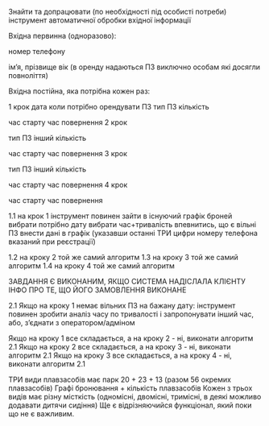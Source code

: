 Знайти та допрацювати (по необхідності під особисті потреби) інструмент автоматичної обробки вхідної інформації 


Вхідна первинна (одноразово): 

номер телефону

ім’я, прізвище
вік (в оренду надаються ПЗ виключно особам які досягли повноліття)
 
Вхідна постійна, яка потрібна кожен раз:

1 крок
дата коли потрібно орендувати ПЗ
тип ПЗ
кількість

час старту
час повернення
2 крок

тип ПЗ інший
кількість

час старту
час повернення
3 крок

тип ПЗ інший
кількість


час старту
час повернення
4 крок

час старту
час повернення



1.1 на крок 1 інструмент повинен зайти в існуючий графік броней
вибрати потрібно дату
вибрати час+тривалість
впевнитись, що є вільні ПЗ
внести дані в графік (указавши останні ТРИ цифри номеру телефона вказаний при реєстрації)

1.2 на кроку 2 той же самий алгоритм
1.3 на кроку 3 той же самий алгоритм
1.4 на кроку 4 той же самий алгоритм

ЗАВДАННЯ Є ВИКОНАНИМ, ЯКЩО СИСТЕМА НАДІСЛАЛА КЛІЄНТУ ІНФО ПРО ТЕ, ЩО ЙОГО ЗАМОВЛЕННЯ ВИКОНАНЕ


2.1 Якщо на кроку 1 немає вільних ПЗ на бажану дату:
інструмент повинен зробити аналіз часу по тривалості і запропонувати інший час, або, з’єднати з оператором/адміном

Якщо на кроку 1 все складається, а на кроку 2 - ні, виконати алгоритм 2.1
Якщо на кроку 2 все складається, а на кроку 3 - ні, виконати алгоритм 2.1
Якщо на кроку 3 все складається, а на кроку 4 - ні, виконати алгоритм 2.1

ТРИ види плавзасобів має парк 20 + 23 + 13 (разом 56 окремих плавзасобів)
Графі бронювання + кількість плавзасобів
Кожен з трьох видів має різну місткість (одномісні, двомісні, тримісні, в деякі можливо додавати дитячи сидіння)
Ще є відрізняючийся функціонал, який поки що не є важливим.